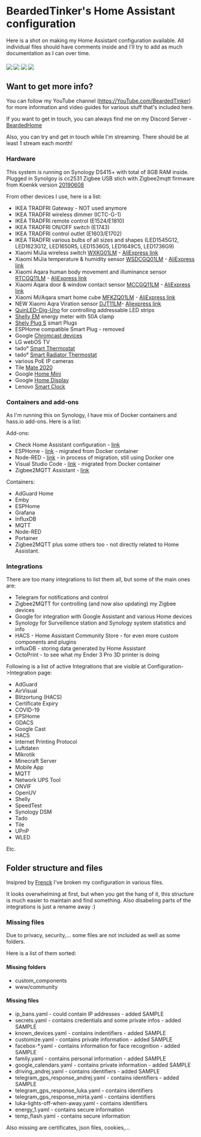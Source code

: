# BeardedTinker's Home Assistant configuration

Here is a shot on making my Home Assistant configuration available.
All individual files should have comments inside and I'll try to add as much documentation as I can over time.

  <h4>
    <a href="https://travis-ci.org/BeardedTinker/Home-Assistant_Config"><img src="https://travis-ci.org/BeardedTinker/Home-Assistant_Config.svg?branch=master"/></a>
    <a href="https://github.com/BeardedTinker/Home-Assistant_Config/stargazers"><img src="https://img.shields.io/github/stars/BeardedTinker/Home-Assistant_Config.svg?style=plasticr"/></a>
    <a href="https://github.com/BeardedTinker/Home-Assistant_Config/commits/master"><img src="https://img.shields.io/github/last-commit/BeardedTinker/Home-Assistant_Config.svg?style=plasticr"/></a>
        <a href="https://github.com/BeardedTinker/Home-Assistant_Config/commits/master"><img src="https://img.shields.io/github/commit-activity/y/BeardedTinker/Home-Assistant_Config.svg?style=plasticr"/></a>

  </h4>

## Want to get more info?

You can follow my YouTube channel (https://YouTube.com/BeardedTinker) for more information and video guides for various stuff that's included here. 

If you want to get in touch, you can always find me on my Discord Server - [BeardedHome](https://discord.gg/W3xKtV) 

Also, you can try and get in touch while I'm streaming. There should be at least 1 stream each month!

### Hardware

This system is running on Synology DS415+ with total of 8GB RAM inside.
Plugged in Synolgoy is cc2531 Zigbee USB stich with Zigbee2mqtt firmware from Koenkk version [20190608](https://github.com/Koenkk/Z-Stack-firmware/raw/master/coordinator/Z-Stack_Home_1.2/bin/default/CC2531_DEFAULT_20190608.zip)

From other devices I use, here is a list:
- IKEA TRADFRI Gateway - NOT used anymore
- IKEA TRADFRI wireless dimmer (ICTC-G-1)
- IKEA TRADFRI remote control (E1524/E1810)
- IKEA TRADFRI ON/OFF switch (E1743)
- IKEA TRADFRI control outlet (E1603/E1702)
- IKEA TRADFRI various bulbs of all sizes and shapes (LED1545G12, LED1623G12, LED1650R5, LED1536G5, LED1649C5, LED1736G9)
- Xiaomi MiJia wireless switch [WXKG01LM](https://www.zigbee2mqtt.io/devices/WXKG01LM.html) - [AliExpress link](https://s.click.aliexpress.com/e/_dW7ZKDA)
- Xiaomi MiJia temperature & humidity sensor [WSDCGQ01LM](https://www.zigbee2mqtt.io/devices/WSDCGQ01LM.html) - [AliExpress link](https://s.click.aliexpress.com/e/_dUNSKG8)
- Xiaomi Aqara human body movement and illuminance sensor [RTCGQ11LM](https://www.zigbee2mqtt.io/devices/RTCGQ11LM.html) - [AliExpress link](https://s.click.aliexpress.com/e/_dTTUIzm)
- Xiaomi Aqara door & window contact sensor [MCCGQ11LM](https://www.zigbee2mqtt.io/devices/MCCGQ11LM.html) - [AliExpress link](https://www.aliexpress.com/item/32967550225.html)
- Xiaomi Mi/Aqara smart home cube [MFKZQ01LM](https://www.zigbee2mqtt.io/devices/MFKZQ01LM.html) - [AliExpress link](https://s.click.aliexpress.com/e/_dYCODwy)
- NEW Xiaomi Aqra Viration sensor [DJT11LM](https://www.zigbee2mqtt.io/devices/DJT11LM.html)- [Aliexpress link](https://s.click.aliexpress.com/e/_dYCODwy)
- [QuinLED-Dig-Uno](https://quinled.info/2018/09/15/quinled-dig-uno/) for controlling addressable LED strips 
- [Shelly EM](https://shelly.cloud/products/shelly-em-smart-home-automation-device/) energy meter with 50A clamp
- [Shely Plug S](https://shelly.cloud/products/shelly-plug-s-smart-home-automation-device/) smart Plugs
- ESPHome compatible Smart Plug - removed
- Google [Chromcast devices](https://store.google.com/gb/product/chromecast?hl=en-GB)
- LG webOS TV
- tado° [Smart Thermostat](https://www.tado.com/hr/)
- tado° [Smart Radiator Thermostat](https://www.tado.com/us/products/smart-radiator-valve)
- various PoE IP cameras 
- Tile [Mate 2020](https://www.thetileapp.com/en-us/store/tiles/mate)
- Google [Home Mini](https://store.google.com/gb/product/google_home_mini_first_gen?hl=en-GB)
- Google [Home Display](https://store.google.com/gb/product/google_nest_hub?hl=en-GB)
- Lenovo [Smart Clock](https://www.lenovo.com/us/en/smart-clock)


### Containers and add-ons

As I'm running this on Synology, I have mix of Docker containers and hass.io add-ons. Here is a list:

Add-ons:
 - Check Home Assistant configuration - [link](https://github.com/home-assistant/hassio-addons/tree/master/check_config)
 - ESPHome - [link](https://esphome.io/) - migrated from Docker container
 - Node-RED - [link](https://github.com/hassio-addons/addon-node-red) - in process of migration, still using Docker one
 - Visual Studio Code - [link](https://github.com/hassio-addons/addon-vscode) - migrated from Docker container
 - Zigbee2MQTT Assistant - [link](https://github.com/yllibed/Zigbee2MqttAssistant)

Containers:
 - AdGuard Home 
 - Emby
 - ESPHome
 - Grafana
 - InfluxDB
 - MQTT
 - Node-RED
 - Portainer
 - Zigbee2MQTT
 plus some others too - not directly related to Home Assistant.

### Integrations

There are too many integrations to list them all, but some of the main ones are:
- Telegram for notifications and control
- Zigbee2MQTT for controlling (and now also updating) my Zigbee devices
- Google for integration with Google Assistant and various Home devices
- Synology for Surveillence station and Synology system statistics and info
- HACS - Home Assistant Community Store - for even more custom components and plugins
- influxDB - storing data generated by Home Assistant
- OctoPrint - to see what my Ender 3 Pro 3D printer is doing

Following is a list of active Integrations that are visible at Configuration->Integration page:
- AdGuard
- AirVisual
- Blitzortung (HACS)
- Certificate Expiry
- COVID-19
- EPSHome
- GDACS
- Google Cast
- HACS
- Internet Printing Protocol
- Luftdaten
- Mikrotik
- Minecraft Server
- Mobile App
- MQTT
- Network UPS Tool
- ONVIF
- OpenUV
- Shelly
- SpeedTest
- Synology DSM
- Tado
- Tile
- UPnP
- WLED

Etc.

## Folder structure and files

Insipred by [Frenck](https://github.com/frenck/home-assistant-config) I've broken my configuration in various files.

It looks overwhelming at first, but when you get the hang of it, this structure is much easier to maintain and find something. Also disabeling parts of the integrations is just a rename away :)


### Missing files

Due to privacy, security,... some files are not included as well as some folders.

Here is a list of them sorted:
#### Missing folders
 - custom_components
 - www/community

#### Missing files
 - ip_bans.yaml - could contain IP addresses  - added SAMPLE
 - secrets.yaml - contains credentials and some private infos - added SAMPLE
 - known_devices.yaml - contains indentifiers  - added SAMPLE
 - customize.yaml - contains private information - added SAMPLE
 - facebox-*.yaml - contains information for face recognition - added SAMPLE
 - family.yaml - contains personal information - added SAMPLE
 - google_calendars.yaml - contains private information - added SAMPLE
 - driving_andrej.yaml - contains identifiers - added SAMPLE
 - telegram_gps_response_andrej.yaml - contains identifiers - added SAMPLE
 - telegram_gps_response_luka.yaml - contains identifiers
 - telegram_gps_response_mirta.yaml - contains identifiers
 - luka-lights-off-when-away.yaml - contains identifiers
 - energy_1.yaml - contains secure information
 - temp_flash.yaml - contains secure information

Also missing are certificates, json files, cookies,...